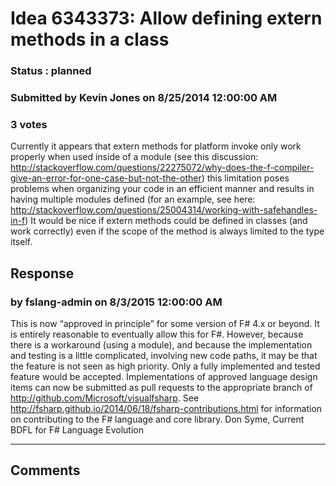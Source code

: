# Idea 6343373: Allow defining extern methods in a class #

### Status : planned

### Submitted by Kevin Jones on 8/25/2014 12:00:00 AM

### 3 votes

Currently it appears that extern methods for platform invoke only work properly when used inside of a module (see this discussion: http://stackoverflow.com/questions/22275072/why-does-the-f-compiler-give-an-error-for-one-case-but-not-the-other) this limitation poses problems when organizing your code in an efficient manner and results in having multiple modules defined (for an example, see here: http://stackoverflow.com/questions/25004314/working-with-safehandles-in-f)
It would be nice if extern methods could be defined in classes (and work correctly) even if the scope of the method is always limited to the type itself.



## Response 
### by fslang-admin on 8/3/2015 12:00:00 AM

This is now “approved in principle” for some version of F# 4.x or beyond. It is entirely reasonable to eventually allow this for F#.
However, because there is a workaround (using a module), and because the implementation and testing is a little complicated, involving new code paths, it may be that the feature is not seen as high priority. Only a fully implemented and tested feature would be accepted.
Implementations of approved language design items can now be submitted as pull requests to the appropriate branch of http://github.com/Microsoft/visualfsharp. See http://fsharp.github.io/2014/06/18/fsharp-contributions.html for information on contributing to the F# language and core library.
Don Syme, Current BDFL for F# Language Evolution

------------------------
## Comments

